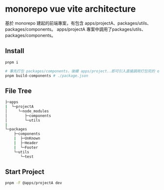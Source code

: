 # monorepo vue vite architecture

基於 monorepo 建起的前端專案，有包含 apps/projectA、packages/utils、packages/components。
apps/projectA 專案中調用了packages/utils、packages/components。

## Install
```bash
pnpm i

# 事先打包 packages/components，後續 apps/project..即可引入直接調用打包完的 dist
pnpm build-components # ./package.json
```

## File Tree
```bash
├─apps
|  └─projectA
│     └─node_modules
│        ├─components
│        └─utils
|
└─packages
    ├─components
    |  ├─UnKnown
    |  ├─Header
    |  └─Footer
    └─utils
       └─test
```

## Start Project
```bash
pnpm -F @apps/projectA dev
```